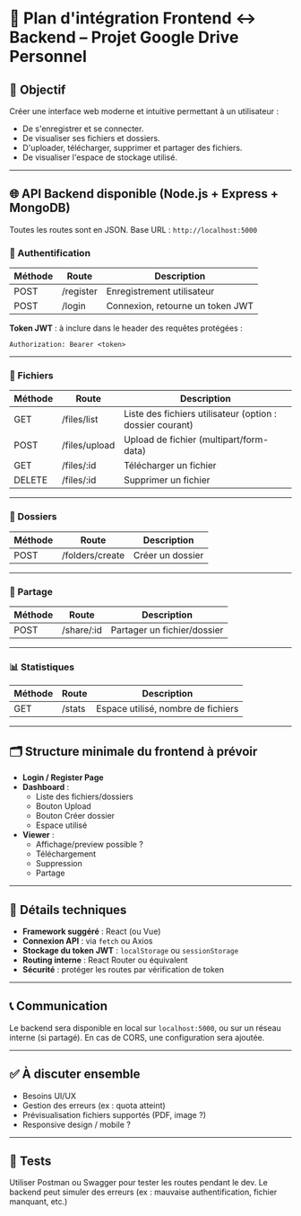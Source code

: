 # 🔗 Plan d'intégration Frontend ↔️ Backend – Projet Google Drive Personnel

## 🎯 Objectif

Créer une interface web moderne et intuitive permettant à un utilisateur :
- De s'enregistrer et se connecter.
- De visualiser ses fichiers et dossiers.
- D'uploader, télécharger, supprimer et partager des fichiers.
- De visualiser l'espace de stockage utilisé.

---

## 🌐 API Backend disponible (Node.js + Express + MongoDB)

Toutes les routes sont en JSON. Base URL : `http://localhost:5000`

### 🔐 Authentification

| Méthode | Route       | Description                |
|--------|-------------|----------------------------|
| POST   | /register    | Enregistrement utilisateur |
| POST   | /login       | Connexion, retourne un token JWT |

**Token JWT** : à inclure dans le header des requêtes protégées :
```
Authorization: Bearer <token>
```

---

### 📁 Fichiers

| Méthode | Route               | Description                  |
|--------|---------------------|------------------------------|
| GET    | /files/list         | Liste des fichiers utilisateur (option : dossier courant) |
| POST   | /files/upload       | Upload de fichier (multipart/form-data) |
| GET    | /files/:id          | Télécharger un fichier       |
| DELETE | /files/:id          | Supprimer un fichier         |

---

### 📂 Dossiers

| Méthode | Route               | Description         |
|--------|---------------------|---------------------|
| POST   | /folders/create     | Créer un dossier    |

---

### 👥 Partage

| Méthode | Route               | Description                        |
|--------|---------------------|------------------------------------|
| POST   | /share/:id          | Partager un fichier/dossier        |

---

### 📊 Statistiques

| Méthode | Route               | Description         |
|--------|---------------------|---------------------|
| GET    | /stats              | Espace utilisé, nombre de fichiers |

---

## 🗂️ Structure minimale du frontend à prévoir

- **Login / Register Page**
- **Dashboard** :
  - Liste des fichiers/dossiers
  - Bouton Upload
  - Bouton Créer dossier
  - Espace utilisé
- **Viewer** :
  - Affichage/preview possible ?
  - Téléchargement
  - Suppression
  - Partage

---

## 🔧 Détails techniques

- **Framework suggéré** : React (ou Vue)
- **Connexion API** : via `fetch` ou Axios
- **Stockage du token JWT** : `localStorage` ou `sessionStorage`
- **Routing interne** : React Router ou équivalent
- **Sécurité** : protéger les routes par vérification de token

---

## 📞 Communication

Le backend sera disponible en local sur `localhost:5000`, ou sur un réseau interne (si partagé). En cas de CORS, une configuration sera ajoutée.

---

## ✅ À discuter ensemble

- Besoins UI/UX
- Gestion des erreurs (ex : quota atteint)
- Prévisualisation fichiers supportés (PDF, image ?)
- Responsive design / mobile ?

---

## 🧪 Tests

Utiliser Postman ou Swagger pour tester les routes pendant le dev. Le backend peut simuler des erreurs (ex : mauvaise authentification, fichier manquant, etc.)
